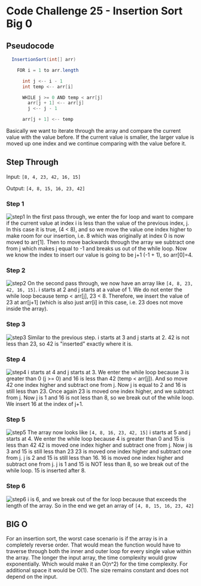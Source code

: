 # Code Challenge 25 - Insertion Sort Big 0

## Pseudocode
```Java
  InsertionSort(int[] arr)

    FOR i = 1 to arr.length

      int j <-- i - 1
      int temp <-- arr[i]

      WHILE j >= 0 AND temp < arr[j]
        arr[j + 1] <-- arr[j]
        j <-- j - 1

      arr[j + 1] <-- temp
```
Basically we want to iterate through the array and compare the current value with the value before.
If the current value is smaller, the larger value is moved up one index and we continue comparing with the value before it.

## Step Through

Input:
`[8, 4, 23, 42, 16, 15]`

Output:
`[4, 8, 15, 16, 23, 42]`

### Step 1
![step1](lib/src/main/java/codechallenges/cc26/images/Step1.png)
In the first pass through, we enter the for loop and want to compare if the current value at index i is less than the value of the previous index, j.
In this case it is true, (4 < 8), and so we move the value one index higher to make room for our insertion, i.e. 8 which was originally at index 0 is now moved to arr[1].
Then to move backwards through the array we subtract one from j which makes j equal to -1 and breaks us out of the while loop.
Now we know the index to insert our value is going to be j+1 (-1 + 1), so arr[0]=4.

### Step 2
![step2](lib/src/main/java/codechallenges/cc26/images/Step2.png)
On the second pass through, we now have an array like `[4, 8, 23, 42, 16, 15]`.
i starts at 2 and j starts at a value of 1.
We do not enter the while loop because temp < arr[j], 23 < 8.
Therefore, we insert the value of 23 at arr[j+1] (which is also just arr[i] in this case, i.e. 23 does not move inside the array).

### Step 3
![step3](lib/src/main/java/codechallenges/cc26/images/Step3.png)
Similar to the previous step.
i starts at 3 and j starts at 2.
42 is not less than 23, so 42 is "inserted" exactly where it is.

### Step 4
![step4](lib/src/main/java/codechallenges/cc26/images/Step4.png)
i starts at 4 and j starts at 3.
We enter the while loop because 3 is greater than 0 (j >= 0) and 16 is less than 42 (temp < arr[j]).
And so move 42 one index higher and subtract one from j.
Now j is equal to 2 and 16 is still less than 23.
Once again 23 is moved one index higher, and we subtract from j.
Now j is 1 and 16 is not less than 8, so we break out of the while loop.
We insert 16 at the index of j+1.

### Step 5
![step5](lib/src/main/java/codechallenges/cc26/images/Step5.png)
The array now looks like `[4, 8, 16, 23, 42, 15]`
i starts at 5 and j starts at 4.
We enter the while loop because 4 is greater than 0 and 15 is less than 42
42 is moved one index higher and subtract one from j.
Now j is 3 and 15 is still less than 23
23 is moved one index higher and subtract one from j.
j is 2 and 15 is still less than 16.
16 is moved one index higher and subtract one from j.
j is 1 and 15 is NOT less than 8, so we break out of the while loop.
15 is inserted after 8.

### Step 6
![step6](lib/src/main/java/codechallenges/cc26/images/Step6.png)
i is 6, and we break out of the for loop because that exceeds the length of the array.
So in the end we get an array of `[4, 8, 15, 16, 23, 42]`

## BIG O
For an insertion sort, the worst case scenario is if the array is in a completely reverse order.
That would mean the function would have to traverse through both the inner and outer loop for every single value within the array. The longer the input array, the time complexity would grow exponentially.
Which would make it an O(n^2) for the time complexity.
For additional space it would be O(1). The size remains constant and does not depend on the input.
